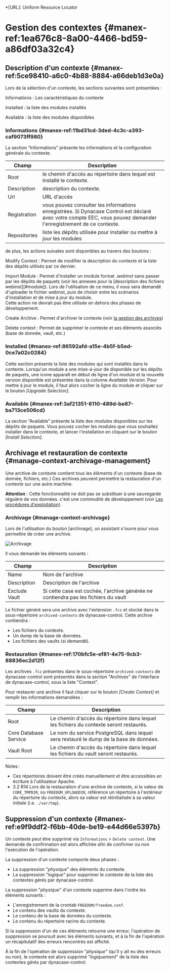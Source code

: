 *[URL]: Uniform Resource Locator

# Gestion des contextes {#manex-ref:1ea676c8-8a00-4466-bd59-a86df03a32c4}

## Description d'un contexte {#manex-ref:5ce98410-a6c0-4b88-8884-a66deb1d3e0a}

Lors de la sélection d'un contexte, les sections suivantes sont présentées :

Informations
:   Les caractéristiques du contexte

Installed
:   la liste des modules installés

Available
:   la liste des modules disponibles

### Informations {#manex-ref:11bd31cd-3ded-4c3c-a393-caf9073ff980}

La section “Informations” présente les informations et la configuration générale du contexte.

| Champ        | Description                                                                                                                                                                                                              |
| -            | -                                                                                                                                                                                                                        |
| Root         | le chemin d'accès au répertoire dans lequel est installé le contexte.         |
| Description  | description du contexte.                                                      |
| Url          | URL d'accès                                                                   |
| Registration | vous pouvez consulter les informations enregistrées. Si Dynacase Control est déclaré avec votre compte EEC, vous pouvez demander l'enregistrement de ce contexte.                                                                                |
| Repositories | liste les dépôts utilisée pour installer ou mettre à jour les modules                                        |

de plus, les actions suivates sont disponibles au travers des boutons :

Modify Context
:   Permet de modifier la description du contexte et la liste des dépôts utilisés par ce dernier.

Import Module
:   Permet d'installer un module format *.webinst* sans passer par les dépôts de paquets (voir les annexes pour la [description des fichiers webinst][#module]).
    Lors de l'utilisation de ce menu, il vous sera demandé d'uploader le fichier webinst, puis de choisir entre les scénarios d'installation et de mise à jour du module.  
    Cette action ne devrait pas être utilisée en dehors des phases de développement.

Create Archive
:   Permet d'archiver le contexte (voir [la gestion des archives](#manage-context-archivage-management))

Delete context
:   Permet de supprimer le contexte et ses éléments associés (base de donnée, vault, etc.)

### Installed {#manex-ref:86592afd-a15e-4b5f-b5ed-0ce7a02c0284}

Cette section présente la liste des modules qui sont installés dans le contexte.
Lorsqu'un module a une mise-à-jour de disponible sur les dépôts de paquets, une icone apparaît en début de ligne d'un module et la nouvelle version disponible est présentée dans la colonne *Available Version*.
Pour mettre à jour le module, il faut alors cocher la ligne du module et cliquer sur le bouton *[Upgrade Selection]*.

### Available {#manex-ref:3af21351-6110-489d-be87-ba713ce506cd}
La section “Available” présente la liste des modules disponibles sur les dépôts de paquets.
Vous pouvez cocher les modules que vous souhaitez installer dans le contexte, et lancer l'installation en cliquant
sur le bouton *[Install Selection]*.

## Archivage et restauration de contexte {#manage-context-archivage-management}

Une archive de contexte contient tous les éléments d'un contexte (base de donnée, fichiers, etc.)
Ces archives peuvent permettre la restauration d'un contexte sur une autre machine.

**Attention** : Cette fonctionnalité ne doit pas se substituer à une sauvegarde réguière de vos données. c'est une commodité de développement (voir [Les procédures d'exploitation](#exploitation-save-restore)).

### Archivage {#manage-context-archivage}

Lors de l'utilisation du bouton [archivage], un assistant s'ouvre pour vous permettre de créer une archive.

![ Archivage ](i14.png "Archivage d'un contexte")

Il vous demande les éléments suivants :

| Champ         | Description                                                                         |
| -             | -                                                                                   |
| Name          | Nom de l'archive                                                                    |
| Description   | Description de l'archive                                                            |
| Exclude Vault | Si cette case est cochée, l'archive générée ne contiendra pas les fichiers du vault |

Le fichier généré sera une archive avec l'extension `.fcz` et stocké dans le sous-répertoire `archived-contexts` de dynacase-control. Cette archive contiendra :

* Les fichiers du contexte.
* Un dump de la base de données.
* Les fichiers des vaults (si demandé).

### Restauration {#manex-ref:170bfc5e-ef81-4e75-9cb3-88836ec2d12f}

Les archives `.fcz` présentes dans le sous-répertoire `archived-contexts` de dynacase-control sont présentés dans la section "Archives" de l'interface de dynacase-control, sous la liste "Context".

Pour restaurer une archive il faut cliquer sur le bouton *[Create Context]* et remplir les informations demandées :

| Champ                 | Description                                                                            |
| -                     | -                                                                                      |
| Root                  | Le chemin d'accès du répertoire dans lequel les fichiers du contexte seront restaurés. |
| Core Database Service | Le nom du service PostgreSQL dans lequel sera restauré le dump de la base de données.  |
| Vault Root            | Le chemin d'accès du répertoire dans lequel les fichiers du vault seront restaurés.    |


Notes :

* Ces répertoires doivent être créés manuellement et être accessibles en
  écriture à l'utilisateur Apache.
* <span class="flag inline release from">3.2 R14</span> Lors de la restauration
  d'une archive de contexte, si la valeur de `CORE_TMPDIR`, ou
  `FREEDOM_UPLOADDIR`, référence un répertoire à l'extérieur du répertoire du
  contexte, alors sa valeur est réinitialisée à sa valeur initiale (i.e.
  `./var/tmp`).


## Suppression d'un contexte {#manex-ref:e9f9ddf2-f6bb-40de-be19-e44d66e5397b}

Un contexte peut être supprimé via `Informations` > `Delete context`. Une
demande de confirmation est alors affichée afin de confirmer ou non l'exécution
de l'opération.

La suppression d'un contexte comporte deux phases :

* La suppression "_physique_" des éléments du contexte.
* La suppression "_logique_" pour supprimer le contexte de la liste des
  contextes gérés par dynacase-control.

La suppression "_physique_" d'un contexte supprime dans l'ordre les éléments
suivants :

* L'enregistrement de la crontab `FREEDOM/freedom.conf`.
* Le contenu des vaults du contexte.
* Le contenu de la base de données du contexte.
* Le contenu du répertoire racine du contexte.

Si la suppression d'un de ces éléments retourne une erreur, l'opération de
suppression se poursuit avec les éléments suivants, et à la fin de l'opération
un récapitulatif des erreurs rencontrés est affiché.

À la fin de l'opération de suppression "_physique_" (qu'il y ait eu des erreurs
ou non), le contexte est alors supprimé "_logiquement_" de la liste des
contextes gérés par dynacase-control.

<!-- links -->
[module]: #manex-ref:f28ae532-05cf-4a2d-a959-fbf258f1a778
